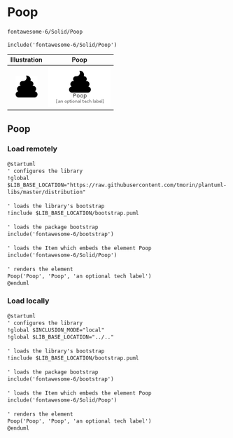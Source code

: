 # Poop


```text
fontawesome-6/Solid/Poop
```

```text
include('fontawesome-6/Solid/Poop')
```



| Illustration | Poop |
| :---: | :---: |
| ![illustration for Illustration](../../fontawesome-6/Solid/Poop.png) | ![illustration for Poop](../../fontawesome-6/Solid/Poop.Local.png) |




## Poop

### Load remotely
```plantuml
@startuml
' configures the library
!global $LIB_BASE_LOCATION="https://raw.githubusercontent.com/tmorin/plantuml-libs/master/distribution"

' loads the library's bootstrap
!include $LIB_BASE_LOCATION/bootstrap.puml

' loads the package bootstrap
include('fontawesome-6/bootstrap')

' loads the Item which embeds the element Poop
include('fontawesome-6/Solid/Poop')

' renders the element
Poop('Poop', 'Poop', 'an optional tech label')
@enduml
```

### Load locally
```plantuml
@startuml
' configures the library
!global $INCLUSION_MODE="local"
!global $LIB_BASE_LOCATION="../.."

' loads the library's bootstrap
!include $LIB_BASE_LOCATION/bootstrap.puml

' loads the package bootstrap
include('fontawesome-6/bootstrap')

' loads the Item which embeds the element Poop
include('fontawesome-6/Solid/Poop')

' renders the element
Poop('Poop', 'Poop', 'an optional tech label')
@enduml
```

